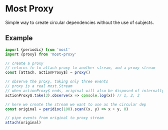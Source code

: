 # Most Proxy

Simple way to create circular dependencies without the use of subjects.

## Example

```js
import {periodic} from 'most'
import {proxy} from 'most-proxy'

// create a proxy
// returns fn to attach proxy to another stream, and a proxy stream
const [attach, actionProxy$] = proxy()

// observe the proxy, taking only three events
// proxy is a real most.Stream
// when actionProxy$ ends, original will also be disposed of internally
actionProxy$.take(3).observe(x => console.log(x)) // 1, 2, 3

// here we create the stream we want to use as the circular dep 
const original = peridioc(100).scan((x, y) => x + y, 0)

// pipe events from original to proxy stream
attach(original)
```
